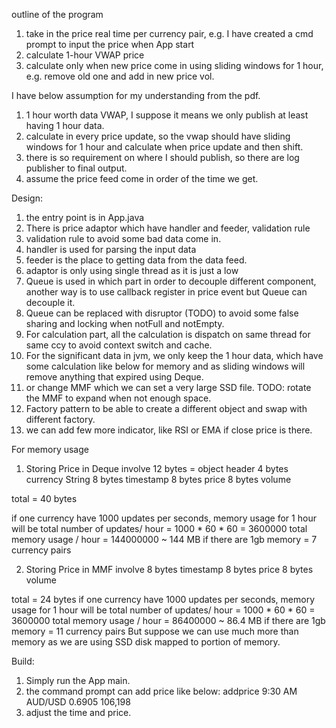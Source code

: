 outline of the program

1. take in the price real time per currency pair, e.g. I have created a cmd prompt to input the price when App start
2. calculate 1-hour VWAP price
3. calculate only when new price come in using sliding windows for 1 hour, e.g. remove old one and add in new price vol.

I have below assumption for my understanding from the pdf.
1. 1 hour worth data VWAP, I suppose it means we only publish at least having 1 hour data.
2. calculate in every price update, so the vwap should have sliding windows for 1 hour and calculate when price update and then shift.
3. there is so requirement on where I should publish, so there are log publisher to final output.
4. assume the price feed come in order of the time we get.

Design:
1. the entry point is in App.java
2. There is price adaptor which have handler and feeder, validation rule
3. validation rule to avoid some bad data come in.
3. handler is used for parsing the input data
4. feeder is the place to getting data from the data feed.
5. adaptor is only using single thread as it is just a low 
6. Queue is used in which part in order to decouple different component, another way is to use callback register in price event but Queue can decouple it.
7. Queue can be replaced with disruptor (TODO) to avoid some false sharing and locking when notFull and notEmpty.
8. For calculation part, all the calculation is dispatch on same thread for same ccy to avoid context switch and cache.
9. For the significant data in jvm, we only keep the 1 hour data, which have some calculation like below for memory and as sliding windows will remove anything that expired using Deque.
10. or change MMF which we can set a very large SSD file. TODO: rotate the MMF to expand when not enough space.
11. Factory pattern to be able to create a different object and swap with different factory.
12. we can add few more indicator, like RSI or EMA if close price is there.

For memory usage
1. Storing Price in Deque involve
    12 bytes = object header
    4 bytes currency String
    8 bytes timestamp
    8 bytes price
    8 bytes volume

total = 40 bytes

if one currency have 1000 updates per seconds, memory usage for 1 hour will be 
total number of updates/ hour = 1000 * 60 * 60 = 3600000
total memory usage / hour = 144000000 ~ 144 MB
if there are 1gb memory = 7 currency pairs

2. Storing Price in MMF involve
    8 bytes timestamp
    8 bytes price
    8 bytes volume

total = 24 bytes
if one currency have 1000 updates per seconds, memory usage for 1 hour will be
total number of updates/ hour = 1000 * 60 * 60 = 3600000
total memory usage / hour = 86400000 ~ 86.4 MB
if there are 1gb memory = 11 currency pairs
But suppose we can use much more than memory as we are using SSD disk mapped to portion of memory.

Build:
1. Simply run the App main.
2. the command prompt can add price like below:
   addprice 9:30 AM AUD/USD 0.6905 106,198
3. adjust the time and price.